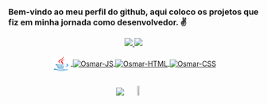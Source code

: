 ### Bem-vindo ao meu perfil do github, aqui coloco os projetos que fiz em minha jornada como desenvolvedor. ✌

<div align="center">
  <a href="https://github.com/osmardev94">
  <img height="140em" src="https://github-readme-stats.vercel.app/api?username=osmardev94&show_icons=true&theme=github_dark&include_all_commits=true&count_private=true"/>
  <img height="140em" src="https://github-readme-stats.vercel.app/api/top-langs/?username=osmardev94&layout=compact&langs_count=7&theme=github_dark"/>
</div>
<div align="center" style="display: inline_block"><br>
   <img align="center" alt="Osmar-JS" height="30" width="40" src="https://raw.githubusercontent.com/devicons/devicon/1119b9f84c0290e0f0b38982099a2bd027a48bf1/icons/java/java-original.svg">
 <img align="center" alt="Osmar-JS" height="30" width="40" src="https://cdn.jsdelivr.net/gh/devicons/devicon/icons/javascript/javascript-original.svg">
  <img align="center" alt="Osmar-HTML" height="30" width="40" src="https://cdn.jsdelivr.net/gh/devicons/devicon/icons/html5/html5-original.svg">
  <img align="center" alt="Osmar-CSS" height="30" width="40" src="https://cdn.jsdelivr.net/gh/devicons/devicon/icons/css3/css3-original.svg">
  
  ##
  
  <div align="center">
  <a href="https://www.linkedin.com/in/domingos-oliveira-a6710b254/" target="_blank"><img src="https://img.shields.io/badge/-LinkedIn-%230077B5?style=for-the-badge&logo=linkedin&logoColor=white" target="_blank"></a>
    <img height="10%" width="10%" class="animated-gif" src="https://github.com/SP-XD/SP-XD/blob/main/images/hyperkitty.gif?raw=true">
</div>







<!--
**osmardev94/osmardev94** is a ✨ _special_ ✨ repository because its `README.md` (this file) appears on your GitHub profile.

Here are some ideas to get you started:

- 🔭 I’m currently working on ...
- 🌱 I’m currently learning ...
- 👯 I’m looking to collaborate on ...
- 🤔 I’m looking for help with ...
- 💬 Ask me about ...
- 📫 How to reach me: ...
- 😄 Pronouns: ...
- ⚡ Fun fact: ...
-->
